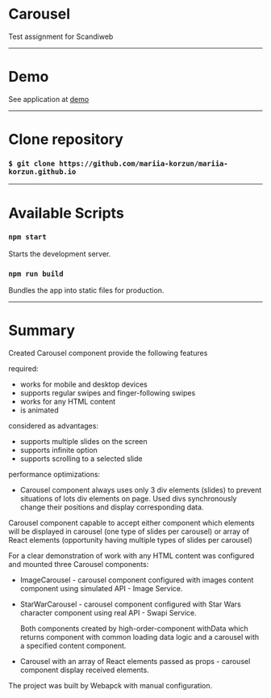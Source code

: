 # Carousel 
Test assignment for Scandiweb 
_____________________________________

# Demo
See application at [demo](https://mariia-korzun.github.io/scandi/)
_____________________________________

# Clone repository
### `$ git clone https://github.com/mariia-korzun/mariia-korzun.github.io`
_____________________________________

# Available Scripts

### `npm start`

Starts the development server.

### `npm run build`

Bundles the app into static files for production.
_____________________________________

# Summary
Created Carousel component provide the following features

required:
- works for mobile and desktop devices 
- supports regular swipes and finger-following swipes
- works for any HTML content
- is animated

considered as advantages:
- supports multiple slides on the screen
- supports infinite option
- supports scrolling to a selected slide

performance optimizations:
- Carousel component always uses only 3 div elements (slides) to prevent situations of lots div elements on page. Used divs synchronously change their positions and display corresponding data. 

Carousel component capable to accept either component which elements will be displayed in carousel (one type of slides per carousel) or array of React elements (opportunity having multiple types of slides per carousel)

For a clear demonstration of work with any HTML content was configured and mounted three Carousel components:

- ImageCarousel - carousel component configured with images content component using simulated API - Image Service.
- StarWarCarousel - carousel component configured with Star Wars character component using real API - Swapi Service.

    Both components created by high-order-component withData which returns component with common loading data logic and a carousel with a specified content component.

- Carousel with an array of React elements passed as props - carousel component display received elements.


The project was built by Webapck with manual configuration.
